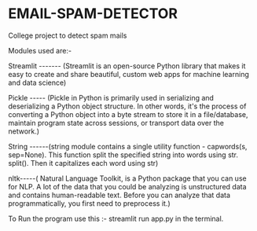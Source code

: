 # EMAIL-SPAM-DETECTOR

College project to detect spam mails


Modules used are:-


Streamlit -------  (Streamlit is an open-source Python library that makes it easy to create and share beautiful, custom web apps for machine learning and data science)



Pickle -----  (Pickle in Python is primarily used in serializing and deserializing a Python object structure. In other words, it's the process of converting a Python object into a byte stream to store it in a file/database, maintain program state across sessions, or transport data over the network.)


String ------(string module contains a single utility function - capwords(s, sep=None). This function split the specified string into words using str. split(). Then it capitalizes each word using str)


nltk-----( Natural Language Toolkit, is a Python package that you can use for NLP. A lot of the data that you could be analyzing is unstructured data and contains human-readable text. Before you can analyze that data programmatically, you first need to preprocess it.)


To Run the program use this :- streamlit run app.py in the terminal.
